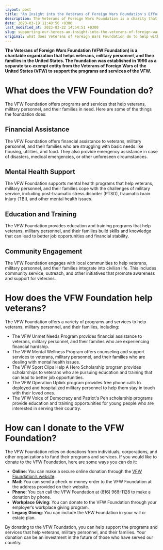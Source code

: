 ```yaml
---
layout: post
title: "An Insight into the Veterans of Foreign Wars Foundation's Efforts towards Veteran Assistance and Ways to Contribute."
description: The Veterans of Foreign Wars Foundation is a charity that supports veterans facing a variety of challenges. They provide aid through financial assistance, education, and advocacy. By donating, you can help support these efforts to improve the lives of veterans. Learn more about how you can make a contribution and make a difference in the lives of those who have served our country.
date: 2023-03-19 11:40:56 +0300
last_modified_at: 2023-03-22 14:54:51 +0300
slug: supporting-our-heroes-an-insight-into-the-veterans-of-foreign-wars-foundation-s-efforts-towards-veteran-assistance-and-ways-to-contribute
original: what does Veterans of Foreign Wars Foundation do to help with veteran issues as a charity, how do they do it, how can i donate?
---
```

**The Veterans of Foreign Wars Foundation (VFW Foundation) is a charitable organization that helps veterans, military personnel, and their families in the United States. The foundation was established in 1996 as a separate tax-exempt entity from the Veterans of Foreign Wars of the United States (VFW) to support the programs and services of the VFW.**

# What does the VFW Foundation do?

The VFW Foundation offers programs and services that help veterans, military personnel, and their families in need. Here are some of the things the foundation does:

## Financial Assistance

The VFW Foundation offers financial assistance to veterans, military personnel, and their families who are struggling with basic needs like housing, utilities, and food. They also provide emergency assistance in case of disasters, medical emergencies, or other unforeseen circumstances.

## Mental Health Support

The VFW Foundation supports mental health programs that help veterans, military personnel, and their families cope with the challenges of military service, including post-traumatic stress disorder (PTSD), traumatic brain injury (TBI), and other mental health issues.

## Education and Training

The VFW Foundation provides education and training programs that help veterans, military personnel, and their families build skills and knowledge that can lead to better job opportunities and financial stability.

## Community Engagement

The VFW Foundation engages with local communities to help veterans, military personnel, and their families integrate into civilian life. This includes community service, outreach, and other initiatives that promote awareness and support for veterans.

# How does the VFW Foundation help veterans?

The VFW Foundation offers a variety of programs and services to help veterans, military personnel, and their families, including:

* The VFW Unmet Needs Program provides financial assistance to veterans, military personnel, and their families who are experiencing financial hardship.
* The VFW Mental Wellness Program offers counseling and support services to veterans, military personnel, and their families who are dealing with mental health issues.
* The VFW Sport Clips Help A Hero Scholarship program provides scholarships to veterans who are pursuing education and training that can lead to better job opportunities.
* The VFW Operation Uplink program provides free phone calls to deployed and hospitalized military personnel to help them stay in touch with their loved ones.
* The VFW Voice of Democracy and Patriot's Pen scholarship programs provide education and training opportunities for young people who are interested in serving their country.

# How can I donate to the VFW Foundation?

The VFW Foundation relies on donations from individuals, corporations, and other organizations to fund their programs and services. If you would like to donate to the VFW Foundation, here are some ways you can do it:

* **Online**: You can make a secure online donation through the [VFW Foundation’s website](https://www.vfw.org/foundation).
* **Mail**: You can send a check or money order to the VFW Foundation at the address provided on their website.
* **Phone**: You can call the VFW Foundation at (816) 968-1128 to make a donation by phone.
* **Workplace Giving**: You can donate to the VFW Foundation through your employer’s workplace giving program.
* **Legacy Giving**: You can include the VFW Foundation in your will or estate plan.

By donating to the VFW Foundation, you can help support the programs and services that help veterans, military personnel, and their families. Your donation can be an investment in the future of those who have served our country.